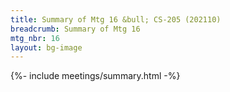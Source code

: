 ```yaml
---
title: Summary of Mtg 16 &bull; CS-205 (202110)
breadcrumb: Summary of Mtg 16
mtg_nbr: 16
layout: bg-image
---
```

 
{%- include meetings/summary.html -%}
